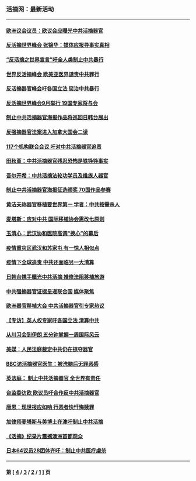 ### 活摘网：最新活动
---
#### [欧洲议会议员：欧议会应曝光中共活摘器官](../../pages/nf5883/n13336571.md?11030430) 
#### [反活摘世界峰会 张锦华：媒体应报导事实真相](../../pages/nf5883/n13278502.md?11030430) 
#### [“反活摘之世界宣言”吁全人类制止中共暴行](../../pages/nf5883/n13259730.md?11030430) 
#### [世界反活摘峰会 欧美亚医界谴责中共罪行](../../pages/nf5883/n13253550.md?11030430) 
#### [反活摘器官峰会吁各国立法 惩治中共暴行](../../pages/nf5883/n13245052.md?11030430) 
#### [反活摘世界峰会9月举行 19国专家将与会](../../pages/nf5883/n13201492.md?11030430) 
#### [制止中共活摘器官海报作品将巡回日韩台展出](../../pages/nf5883/n13177791.md?11030430) 
#### [反强摘器官法案进入加拿大国会二读](../../pages/nf5883/n13033450.md?11030430) 
#### [117个机构联合会议 吁对中共活摘器官追责](../../pages/nf5883/n12775087.md?11030430) 
#### [田秋堇：中共活摘器官残忍恐怖是铁铮铮事实](../../pages/nf5883/n12702148.md?11030430) 
#### [吾尔开希：中共活摘法轮功学员及维族人器官](../../pages/nf5883/n12693197.md?11030430) 
#### [制止中共活摘器官海报征选颁奖 70国作品参赛](../../pages/nf5883/n12692050.md?11030430) 
#### [黄洁夫称器官移植要世界第一 学者：中共按需杀人](../../pages/nf5883/n12572329.md?11030430) 
#### [麦塔斯：应对中共 国际移植协会需改七原则](../../pages/nf5883/n12514711.md?11030430) 
#### [玉清心：武汉协和医院高调“换心”的幕后](../../pages/nf5883/n12298730.md?11030430) 
#### [疫情重灾区武汉和苏家屯 有一惊人相似点](../../pages/nf5883/n12150824.md?11030430) 
#### [疫情下全球追责 中共还面临另一大清算](../../pages/nf5883/n12070397.md?11030430) 
#### [日韩台携手曝光中共活摘 推修法阻移植旅游](../../pages/nf5883/n11712046.md?11030430) 
#### [中共强摘器官证据呈递联合国 媒体聚焦](../../pages/nf5883/n11546426.md?11030430) 
#### [欧洲器官移植大会 中共活摘器官引专家热议](../../pages/nf5883/n11539095.md?11030430) 
#### [【专访】英人权专家吁各国立法 清算中共](../../pages/nf5883/n11367315.md?11030430) 
#### [从川习会到伊朗 五分钟掌握一周国际风云](../../pages/nf5883/n11338520.md?11030430) 
#### [美媒：人民法庭裁定中共仍在掠夺器官](../../pages/nf5883/n11334897.md?11030430) 
#### [BBC访活摘器官医生：被洗脑后无罪恶感](../../pages/nf5883/n11335935.md?11030430) 
#### [英法庭： 制止中共活摘器官 全世界有责任](../../pages/nf5883/n11330691.md?11030430) 
#### [台监委访欧 欧议员吁合作反中共活摘器官](../../pages/nf5883/n11109190.md?11030430) 
#### [唐恩：现世报应如响 行恶者快忏悔赎罪](../../pages/nf5883/n11104016.md?11030430) 
#### [加律师麦塔斯与美博士在澳吁制止中共活摘](../../pages/nf5883/n10724764.md?11030430) 
#### [《活摘》纪录片震撼澳洲首都观众](../../pages/nf5883/n10722747.md?11030430) 
#### [日本64议员28团体齐吁：制止中共医疗虐杀](../../pages/nf5883/n10587757.md?11030430) 

---
#### 第 [ [4](./4.md?11030430) / [3](./3.md?11030430) / [2](./2.md?11030430) / [1](./1.md?11030430) ] 页
